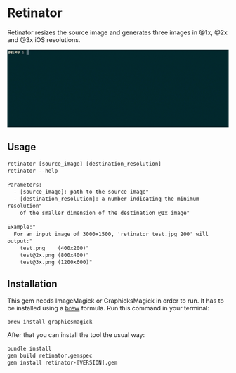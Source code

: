 # Retinator

Retinator resizes the source image and generates three images in @1x, @2x and @3x iOS resolutions.

![retinator-gif](etc/retinator.gif)

## Usage

```        
retinator [source_image] [destination_resolution]
retinator --help

Parameters:
  - [source_image]: path to the source image"
  - [destination_resolution]: a number indicating the minimum resolution"
    of the smaller dimension of the destination @1x image"

Example:"
  For an input image of 3000x1500, 'retinator test.jpg 200' will output:"
    test.png    (400x200)"
    test@2x.png (800x400)"
    test@3x.png (1200x600)"
```

## Installation

This gem needs ImageMagick or GraphicksMagick in order to run. It has to be installed using a [brew](https://brew.sh) formula. Run this command in your terminal:

```
brew install graphicsmagick
```

After that you can install the tool the usual way:

```
bundle install
gem build retinator.gemspec
gem install retinator-[VERSION].gem
```